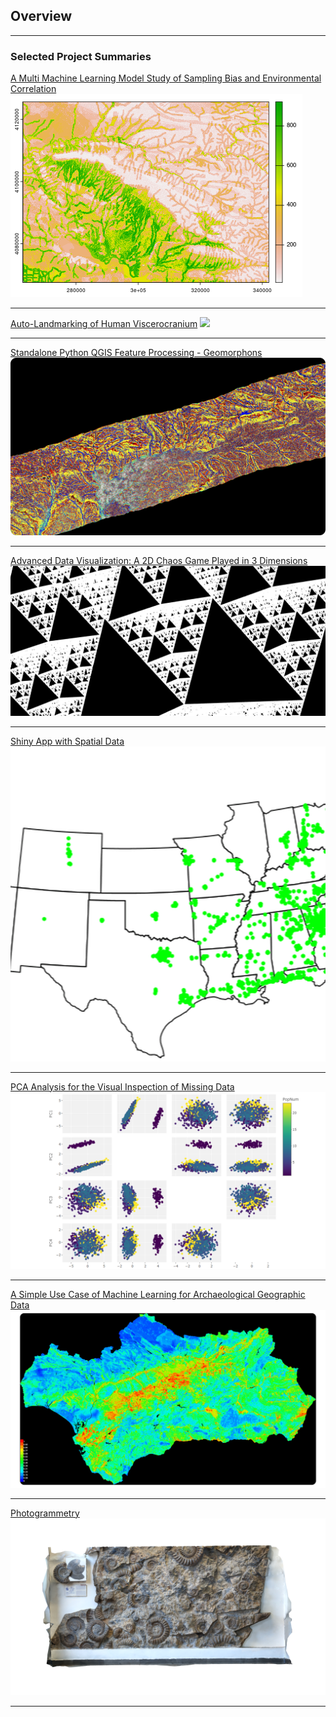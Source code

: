 ## Overview

---

### Selected Project Summaries

[A Multi Machine Learning Model Study of Sampling Bias and Environmental Correlation](https://github.com/edwardarchaeology/edwardarchaeology.github.io/blob/master/kurdistan.md)
<img src="images/kurd/8.png?raw=true"/>

---
[Auto-Landmarking of Human Viscerocranium](https://github.com/edwardarchaeology/edwardarchaeology.github.io/blob/master/skulls)
<img src="images/Skulls/SlicerCapture.gif?raw=true"/>

---
[Standalone Python QGIS Feature Processing - Geomorphons](https://github.com/edwardarchaeology/edwardarchaeology.github.io/blob/master/geomorph)
<img src="images/PS.png?raw=true"/>

---
[Advanced Data Visualization: A 2D Chaos Game Played in 3 Dimensions](/https://github.com/edwardarchaeology/edwardarchaeology.github.io/blob/masterPyramid)
<img src="images/pyramid/Pyramid.png?raw=true"/>

---
[Shiny App with Spatial Data](https://github.com/edwardarchaeology/edwardarchaeology.github.io/blob/master/R_app)
<img src="images/Waffle.gif?raw=true"/>

---
[PCA Analysis for the Visual Inspection of Missing Data](https://github.com/edwardarchaeology/edwardarchaeology.github.io/blob/master/PCA)
<img src="images/PCA/big_title.png?raw=true"/>

---
[A Simple Use Case of Machine Learning for Archaeological Geographic Data](https://github.com/edwardarchaeology/edwardarchaeology.github.io/blob/master/ME)
<img src="images/MEk4.png?raw=true"/>

---
[Photogrammetry](https://github.com/edwardarchaeology/edwardarchaeology.github.io/blob/master/3D)
<img src="images/models/AW.png?raw=true"/>

---

